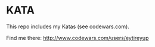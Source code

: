 # KATA

This repo includes my Katas (see codewars.com).

Find me there: http://www.codewars.com/users/eytireyup

